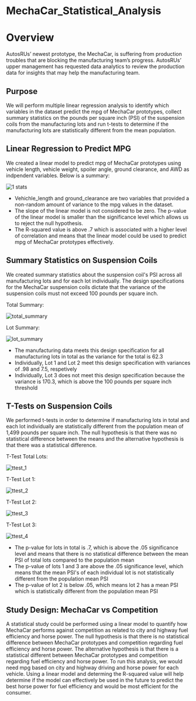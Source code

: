 # MechaCar_Statistical_Analysis
# Overview
AutosRUs’ newest prototype, the MechaCar, is suffering from production troubles that are blocking the manufacturing team’s progress. AutosRUs’ upper 
management has requested data analytics to review the production data for insights that may help the manufacturing team.

## Purpose
We will perform multiple linear regression analysis to identify which variables in the dataset predict the mpg of MechaCar prototypes, collect summary statistics 
on the pounds per square inch (PSI) of the suspension coils from the manufacturing lots and run t-tests to determine if the manufacturing lots are statistically 
different from the mean population.


## Linear Regression to Predict MPG
We created a linear model to predict mpg of MechaCar prototypes using vehicle length, vehicle weight, spoiler angle, ground clearance, and AWD as 
indpendent variables. Below is a summary:

![1 stats](https://user-images.githubusercontent.com/99205688/172261530-bcbd3cc0-6f04-4be1-b562-c1e4a98ff7c7.PNG)


* Vehichle_length and ground_clearance are two variables that provided a non-random amount of variance to the mpg values in the dataset.
* The slope of the linear model is not considered to be zero. The p-value of the linear model is smaller than the significance level which allows
us to reject the null hypothesis. 
* The R-squared value is above .7 which is associated with a higher level of correlation and means that the linear model could 
be used to predict mpg of MechaCar prototypes effectively.

## Summary Statistics on Suspension Coils
We created summary statistics about the suspension coil's PSI across all manufacturing lots and for each lot individually. The design specifications for 
the MechaCar suspension coils dictate that the variance of the suspension coils must not exceed 100 pounds per square inch. 

Total Summary:

![total_summary](https://user-images.githubusercontent.com/99205688/172261592-7d00e320-a161-4e6d-844b-dea207cebfe7.PNG)

Lot Summary:

![lot_summary](https://user-images.githubusercontent.com/99205688/172261617-1e746054-09c3-40e1-8935-d2ff25f92f37.PNG)

* The manufacturing data meets this design specification for all manufacturing lots in total as the variance for the total is 62.3
* Individually, Lot 1 and Lot 2 meet this design specification with variances of .98 and 7.5, respetively
* Individually, Lot 3 does not meet this design specification because the variance is 170.3, which is above the 100 pounds per square inch threshold

## T-Tests on Suspension Coils
We performed t-tests in order to determine if manufacturing lots in total and each lot individually are statistically different from the population mean 
of 1,499 pounds per square inch. The null hypothesis is that there was no statistical difference between the means and the alternative hypothesis is that 
there was a statistical difference. 

T-Test Total Lots:

![ttest_1](https://user-images.githubusercontent.com/99205688/172261663-ab3ff3eb-4d81-419b-bf62-dcfd9fe1e8ff.PNG)

T-Test Lot 1:

![ttest_2](https://user-images.githubusercontent.com/99205688/172261711-f2bc7c6f-ad18-46f2-864b-df6237d7e490.PNG)

T-Test Lot 2:

![ttest_3](https://user-images.githubusercontent.com/99205688/172261723-65aed887-62cf-4619-a5fb-3b84f182740a.PNG)

T-Test Lot 3:

![ttest_4](https://user-images.githubusercontent.com/99205688/172261732-bfaf852f-8447-4c97-bb76-42eede778c48.PNG)

* The p-value for lots in total is .7, which is above the .05 significance level and means that there is no statistical difference between the mean PSI of 
total lots compared to the population mean
* The p-value of lots 1 and 3 are above the .05 significance level, which means that the mean PSI's of each individual lot is not statistically different from the
population mean PSI
* The p-value of lot 2 is below .05, which means lot 2 has a mean PSI which is statistically different from the population mean PSI

## Study Design: MechaCar vs Competition
A statistical study could be performed using a linear model to quantify how MechaCar performs against competition as related to city and highway fuel efficiency
and horse power. The null hypothesis is that there is no statistical difference between MechaCar prototypes and competition regarding fuel efficiency and horse power. 
The alternative hypothesis is that there is a statistical different between MechaCar prototypes and competition regarding fuel efficiency and horse power. 
To run this analysis, we would need mpg based on city and highway driving and horse power for each vehicle. Using a linear model and determing the R-squared value 
will help determine if the model can effectively be used in the future to predict the best horse power for fuel efficiency and would be most efficient for the 
consumer.
